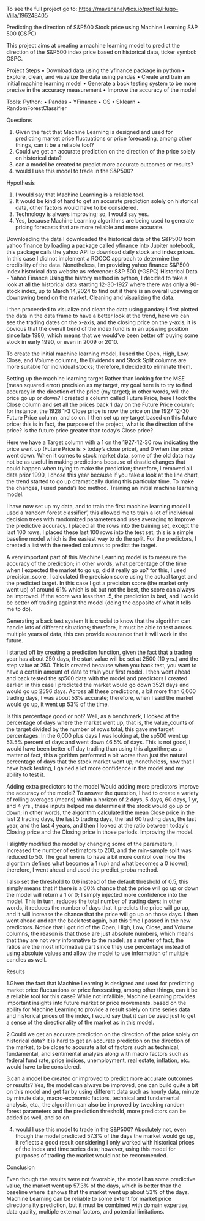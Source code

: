 To see the full project go to: https://mavenanalytics.io/profile/Hugo-Villa/196248405

Predicting the direction of S&P500 Stock price using Machine Learning S&P 500 (GSPC)

This project aims at creating a machine learning model to predict the direction of the S&P500 index price based on historical data, ticker symbol: GSPC. 

Project Steps 
•	Download data using the yfinance package in python
•	Explore, clean, and visualize the data using pandas
•	Create and train an initial machine learning model 
•	Generate a back testing system to be more precise in the accuracy measurement
•	Improve the accuracy of the model

Tools:
Python:
•	Pandas
•	YFinance
•	OS
•	Sklearn 
•	RandomForestClassifier

Questions
1.	Given the fact that Machine Learning is designed and used for predicting market price fluctuations or price forecasting, among other things, can it be a reliable tool?
2.	Could we get an accurate prediction on the direction of the price solely on historical data?
3.	can a model be created to predict more accurate outcomes or results?
4.	would I use this model to trade in the S&P500?
   
Hypothesis
1.	I would say that Machine Learning is a reliable tool. 
2.	It would be kind of hard to get an accurate prediction solely on historical data, other factors would have to be considered.
3.	Technology is always improving; so, I would say yes.
4.	Yes, because Machine Learning algorithms are being used to generate pricing forecasts that are more reliable and more accurate.
   
Downloading the data
I downloaded the historical data of the S&P500 from yahoo finance by loading a package called yfinance into Jupiter notebook, this package calls the yahoo API to download daily stock and index prices. In this case I did not implement a ROCCC approach to determine the credibility of the data.
Nonetheless, I’m providing yahoo finance S&P500 index historical data website as reference: S&P 500 (^GSPC) Historical Data - Yahoo Finance
Using the history method in python, I decided to take a look at all the historical data starting 12-30-1927 where there was only a 90-stock index, up to March 14,2024 to find out if there is an overall upswing or downswing trend on the market. 
Cleaning and visualizing the data.

I then proceeded to visualize and clean the data using pandas; I first plotted the data in the data frame to have a better look at the trend, here we can see the trading dates on the x-axis, and the closing price on the y-axis; it is obvious that the overall trend of the index fund is in an upswing position since late 1980, which means that we would’ve been better off buying some stock in early 1990, or even in 2009 or 2010.

To create the initial machine learning model, I used the Open, High, Low, Close, and Volume columns, the Dividends and Stock Split columns are more suitable for individual stocks; therefore, I decided to eliminate them. 

Setting up the machine learning target 
Rather than looking for the MSE (mean squared error) precision as my target, my goal here is to try to find accuracy in the direction of the price (my target); in other words, will the price go up or down?
I created a column called Future Price, here I took the Close column and set all the prices back 1 day on the Future Price column; for instance, the 1928 1-3 Close price is now the price on the 1927 12-30 Future Price column, and so on. 
I then set up my target based on this future price; this is in fact, the purpose of the project, what is the direction of the price? Is the future price greater than today’s Close price?

Here we have a Target column with a 1 on the 1927-12-30 row indicating the price went up (Future Price is > today’s close price), and 0 when the price went down.
When it comes to stock market data, some of the old data may not be as useful in making predictions because of drastic changes that could happen when trying to make the prediction; therefore, I removed all data prior 1990, I chose this year because if you take a look at the line chart, the trend started to go up dramatically during this particular time. To make the changes, I used panda’s loc method.
Training an initial machine learning model.

I have now set up my data, and to train the first machine learning model I used a ‘random forest classifier’, this allowed me to train a lot of individual decision trees with randomized parameters and uses averaging to improve the predictive accuracy.
I placed all the rows into the training set, except the last 100 rows, I placed these last 100 rows into the test set; this is a simple baseline model which is the easiest way to do the split. For the predictors, I created a list with the needed columns to predict the target.

A very important part of this Machine Learning model is to measure the accuracy of the prediction; in other words, what percentage of the time when I expected the market to go up, did it really go up? for this, I used precision_score, I calculated the precision score using the actual target and the predicted target.
In this case I got a precision score (the market only went up) of around 61% which is ok but not the best, the score can always be improved. If the score was less than .5, the prediction is bad, and I would be better off trading against the model (doing the opposite of what it tells me to do).

Generating a back test system
It is crucial to know that the algorithm can handle lots of different situations; therefore, it must be able to test across multiple years of data, this can provide assurance that it will work in the future. 

I started off by creating a prediction function, given the fact that a trading year has about 250 days, the start value will be set at 2500 (10 yrs.) and the step value at 250. This is created because when you back test, you want to have a certain amount of data to train your first model.
I then went ahead and back tested the sp500 data with the model and predictors I created earlier. 
in this case I predicted the market would go down 3521 days and would go up 2596 days.
Across all these predictions, a bit more than 6,000 trading days, I was about 53% accurate; therefore, when I said the market would go up, it went up 53% of the time.

Is this percentage good or not?
Well, as a benchmark, I looked at the percentage of days where the market went up, that is, the value_counts of the target divided by the number of rows total, this gave me target percentages.
In the 6,000 plus days I was looking at, the sp500 went up 53.5% percent of days and went down 46.5% of days. This is not good, I would have been better off day trading than using this algorithm; as a matter of fact, this algorithm performed a bit worse than just the natural percentage of days that the stock market went up; nonetheless, now that I have back testing, I gained a lot more confidence in the model and my ability to test it.

Adding extra predictors to the model
Would adding more predictors improve the accuracy of the model?
To answer the question, I had to create a variety of rolling averages (means) within a horizon of 2 days, 5 days, 60 days, 1 yr, and 4 yrs., these inputs helped me determine if the stock would go up or down; in other words, the algorithm calculated the mean Close price in the last 2 trading days, the last 5 trading days, the last 60 trading days, the last year, and the last 4 years, and then I looked at the ratio between today's Closing price and the Closing price in those periods.
Improving the model.

I slightly modified the model by changing some of the parameters, I increased the number of estimators to 200, and the min-sample split was reduced to 50. The goal here is to have a bit more control over how the algorithm defines what becomes a 1 (up) and what becomes a 0 (down); therefore, I went ahead and used the predict_proba method.

I also set the threshold to 0.6 instead of the default threshold of 0.5, this simply means that if there is a 60% chance that the price will go up or down the model will return a 1 or 0; I simply injected more confidence into the model. This in turn, reduces the total number of trading days; in other words, it reduces the number of days that it predicts the price will go up, and it will increase the chance that the price will go up on those days. 
I then went ahead and ran the back test again, but this time I passed in the new predictors. Notice that I got rid of the Open, High, Low, Close, and Volume columns, the reason is that those are just absolute numbers, which means that they are not very informative to the model; as a matter of fact, the ratios are the most informative part since they use percentage instead of using absolute values and allow the model to use information of multiple candles as well.

Results

1.Given the fact that Machine Learning is designed and used for predicting market price fluctuations or price forecasting, among other things, can it be a reliable tool for this case?
While not infallible, Machine Learning provides important insights into future market or price movements. based on the ability for Machine Learning to provide a result solely on time series data and historical prices of the index, I would say that it can be used just to get a sense of the directionality of the market as in this model.

2.Could we get an accurate prediction on the direction of the price solely on historical data?
It is hard to get an accurate prediction on the direction of the market, to be close to accurate a lot of factors such as technical, fundamental, and sentimental analysis along with macro factors such as federal fund rate, price indices, unemployment, real estate, inflation, etc. would have to be considered.

3.can a model be created or improved to predict more accurate outcomes or results?
Yes, the model can always be improved, one can build quite a bit on this model and get far by using different data such as hourly data, minute by minute data, macro-economic factors, technical and fundamental analysis, etc., the algorithm can also be improved by tweaking random forest parameters and the prediction threshold, more predictors can be added as well, and so on.

4. would I use this model to trade in the S&P500?
Absolutely not, even though the model predicted 57.3% of the days the market would go up, it reflects a good result considering I only worked with historical prices of the index and time series data; however, using this model for purposes of trading the market would not be recommended.

Conclusion

Even though the results were not favorable, the model has some predictive value, the market went up 57.3% of the days, which is better than the baseline where it shows that the market went up about 53% of the days. Machine Learning can be reliable to some extent for market price directionality prediction, but it must be combined with domain expertise, data quality, multiple external factors, and potential limitations.
